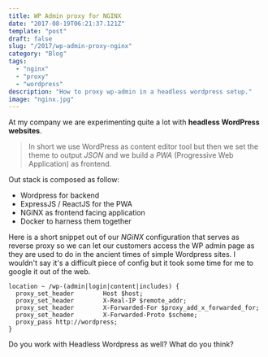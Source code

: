 ```yaml
---
title: WP Admin proxy for NGINX
date: "2017-08-19T06:21:37.121Z"
template: "post"
draft: false
slug: "/2017/wp-admin-proxy-nginx"
category: "Blog"
tags:
  - "nginx"
  - "proxy"
  - "wordpress"
description: "How to proxy wp-admin in a headless wordpress setup."
image: "nginx.jpg"
---
```


At my company we are experimenting quite a lot with **headless WordPress websites**.

> In short we use WordPress as content editor tool but then we set the theme to output _JSON_ and we build a _PWA_ (Progressive Web Application) as frontend.

Out stack is composed as follow:

- Wordpress for backend
- ExpressJS / ReactJS for the PWA
- NGiNX as frontend facing application
- Docker to harness them together

Here is a short snippet out of our _NGiNX_ configuration that serves as reverse proxy so we can let our customers access the WP admin page as they are used to do in the ancient times of simple Wordpress sites. I wouldn't say it's a difficult piece of config but it took some time for me to google it out of the web.

```
location ~ /wp-(admin|login|content|includes) {
  proxy_set_header        Host $host;
  proxy_set_header        X-Real-IP $remote_addr;
  proxy_set_header        X-Forwarded-For $proxy_add_x_forwarded_for;
  proxy_set_header        X-Forwarded-Proto $scheme;
  proxy_pass http://wordpress;
}
```

Do you work with Headless Wordpress as well? What do you think?

